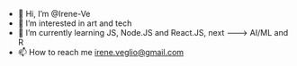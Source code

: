 - 👋 Hi, I’m @Irene-Ve
- 👀 I’m interested in art and tech
- 🌱 I’m currently learning JS, Node.JS and React.JS, next ---> AI/ML and R 
- 📫 How to reach me irene.veglio@gmail.com
